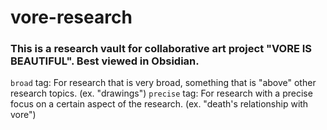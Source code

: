 # vore-research
### This is a research vault for collaborative art project "VORE IS BEAUTIFUL". Best viewed in Obsidian.

`broad` tag: For research that is very broad, something that is "above" other research topics. (ex. "drawings")
`precise` tag: For research with a precise focus on a certain aspect of the research. (ex. "death's relationship with vore")